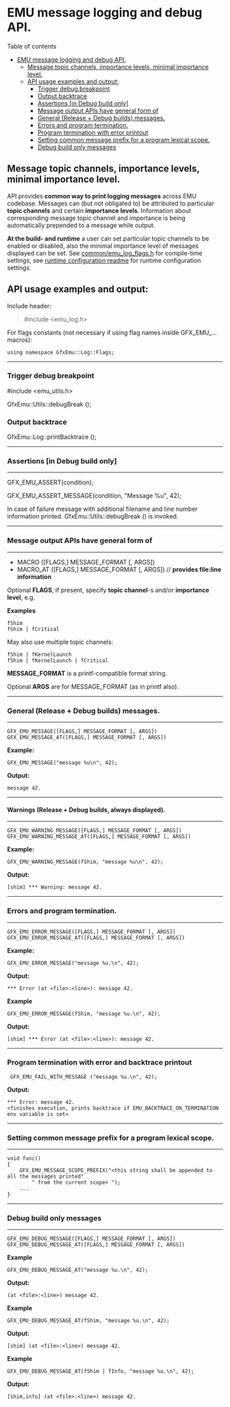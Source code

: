 # EMU message logging and debug API.

 Table of contents

- [EMU message logging and debug API.](#emu-message-logging-and-debug-api)
  - [Message topic channels, importance levels, minimal importance level.](#message-topic-channels-importance-levels-minimal-importance-level)
  - [API usage examples and output:](#api-usage-examples-and-output)
    - [Trigger debug breakpoint](#trigger-debug-breakpoint)
    - [Output backtrace](#output-backtrace)
    - [Assertions [in Debug build only]](#assertions-in-debug-build-only)
    - [Message output APIs have general form of](#message-output-apis-have-general-form-of)
    - [General (Release + Debug builds) messages.](#general-release--debug-builds-messages)
    - [Errors and program termination.](#errors-and-program-termination)
    - [Program termination with error printout](#program-termination-with-error-printout)
    - [Setting common message prefix for a program lexical scope.](#setting-common-message-prefix-for-a-program-lexical-scope)
    - [Debug build only messages](#debug-build-only-messages)

## Message topic channels, importance levels, minimal importance level.

API provides **common way to print logging messages** across EMU codebase.
Messages can (but not obligated to) be attributed to particular **topic channels** and certain **importance levels**.
Information about corresponding message topic channel and importance is being automatically prepended to a message while output.

**At the build- and runtime** a user can set particular topic channels to be enabled or disabled, also the minimal importance level of messages displayed can be set. See [common/emu_log_flags.h](./common/emu_log_flags.h) for compile-time settings,
see [runtime configuration readme](./README_CONFIG.md) for runtime configuration settings.

## API usage examples and output:

Include header:

>    #include <emu_log.h>

For flags constants (not necessary if using flag names inside GFX_EMU_... macros):

    using namespace GfxEmu::Log::Flags;

----
### Trigger debug breakpoint

   #include <emu_utils.h>

   GfxEmu::Utils::debugBreak ();
    

### Output backtrace

   GfxEmu::Log::printBacktrace ();


----
### Assertions [in Debug build only]
----

   GFX_EMU_ASSERT(condition);

   GFX_EMU_ASSERT_MESSAGE(condition, "Message %u", 42);

In case of failure message with additional filename and line number information printed. GfxEmu::Utils::debugBreak () is invoked.

----
### Message output APIs have general form of 
----

- MACRO ([FLAGS,] MESSAGE_FORMAT [, ARGS])
- MACRO_AT ([FLAGS,] MESSAGE_FORMAT [, ARGS]) // **provides file:line information**

Optional **FLAGS**, if present, specify **topic channel**-s and/or **importance level**, e.g.

**Examples**

    fShim
    fShim | fCritical

May also use multiple topic channels:

    fShim | fKernelLaunch
    fShim | fKernelLaunch | fCritical


**MESSAGE_FORMAT** is a printf-compatible format string.

Optional **ARGS** are for MESSAGE_FORMAT (as in printf also).

----
### General (Release + Debug builds) messages.
----

    GFX_EMU_MESSAGE([FLAGS,] MESSAGE_FORMAT [, ARGS])
    GFX_EMU_MESSAGE_AT([FLAGS,] MESSAGE_FORMAT [, ARGS])

**Example:** 

    GFX_EMU_MESSAGE("message %u\n", 42);

**Output:** 

    message 42.

----
#### Warnings (Release + Debug builds, always displayed).
----

    GFX_EMU_WARNING_MESSAGE([FLAGS,] MESSAGE_FORMAT [, ARGS])
    GFX_EMU_WARNING_MESSAGE_AT([FLAGS,] MESSAGE_FORMAT [, ARGS])

**Example:** 

    GFX_EMU_WARNING_MESSAGE(fShim, "message %u\n", 42);

**Output:**

    [shim] *** Warning: message 42.

----
### Errors and program termination.
----

    GFX_EMU_ERROR_MESSAGE([FLAGS,] MESSAGE_FORMAT [, ARGS])
    GFX_EMU_ERROR_MESSAGE_AT([FLAGS,] MESSAGE_FORMAT [, ARGS])

**Example:**

    GFX_EMU_ERROR_MESSAGE("message %u.\n", 42);

**Output:**

    *** Error (at <file>:<line>): message 42.

**Example**

    GFX_EMU_ERROR_MESSAGE(fShim, "message %u.\n", 42);

**Output:**

    [shim] *** Error (at <file>:<line>): message 42.

----
### Program termination with error and backtrace printout

     GFX_EMU_FAIL_WITH_MESSAGE ("message %u.\n", 42);

**Output:**

    *** Error: message 42.
    <finishes execution, prints backtrace if EMU_BACKTRACE_ON_TERMINATION env variable is set>

----
### Setting common message prefix for a program lexical scope.
----

    void func()
    {
        GFX_EMU_MESSAGE_SCOPE_PREFIX("<this string shall be appended to all the messages printed"
            " from the current scope> ");
        ...
    }

----
### Debug build only messages
----

    GFX_EMU_DEBUG_MESSAGE([FLAGS,] MESSAGE_FORMAT [, ARGS])
    GFX_EMU_DEBUG_MESSAGE_AT([FLAGS,] MESSAGE_FORMAT [, ARGS])
    
**Example**

    GFX_EMU_DEBUG_MESSAGE_AT("message %u.\n", 42);

**Output:**

    (at <file>:<line>) message 42.

**Example**

    GFX_EMU_DEBUG_MESSAGE_AT(fShim, "message %u.\n", 42);

**Output:**

    [shim] (at <file>:<line>) message 42.

**Example**

    GFX_EMU_DEBUG_MESSAGE_AT(fShim | fInfo, "message %u.\n", 42);

**Output:**

    [shim,info] (at <file>:<line>) message 42.

